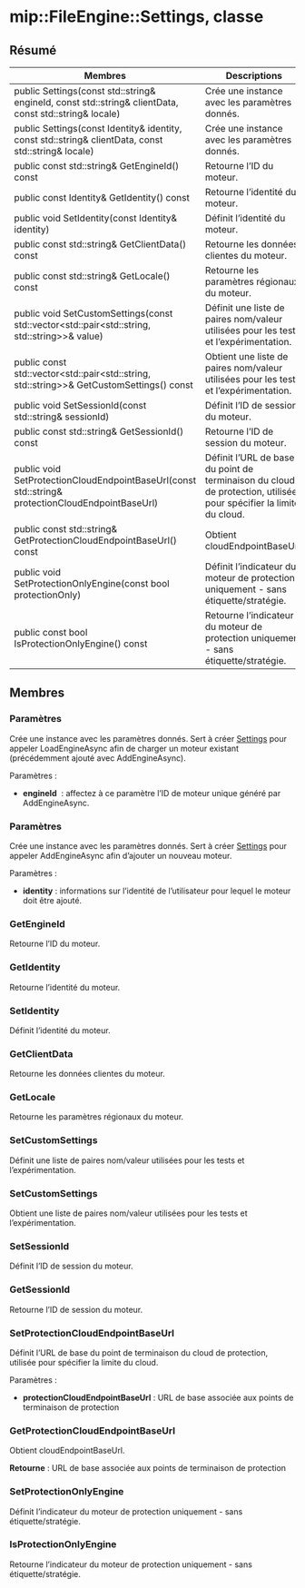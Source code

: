 # <a name="class-mipfileenginesettings"></a>mip::FileEngine::Settings, classe 
  
## <a name="summary"></a>Résumé
 Membres                        | Descriptions                                
--------------------------------|---------------------------------------------
 public Settings(const std::string& engineId, const std::string& clientData, const std::string& locale)  |  Crée une instance avec les paramètres donnés.
 public Settings(const Identity& identity, const std::string& clientData, const std::string& locale)  |  Crée une instance avec les paramètres donnés.
 public const std::string& GetEngineId() const  |  Retourne l’ID du moteur.
 public const Identity& GetIdentity() const  |  Retourne l’identité du moteur.
 public void SetIdentity(const Identity& identity)  |  Définit l’identité du moteur.
 public const std::string& GetClientData() const  |  Retourne les données clientes du moteur.
 public const std::string& GetLocale() const  |  Retourne les paramètres régionaux du moteur.
public void SetCustomSettings(const std::vector<std::pair<std::string, std::string>>& value)  |  Définit une liste de paires nom/valeur utilisées pour les tests et l’expérimentation.
public const std::vector<std::pair<std::string, std::string>>& GetCustomSettings() const  |  Obtient une liste de paires nom/valeur utilisées pour les tests et l’expérimentation.
 public void SetSessionId(const std::string& sessionId)  |  Définit l’ID de session du moteur.
 public const std::string& GetSessionId() const  |  Retourne l’ID de session du moteur.
 public void SetProtectionCloudEndpointBaseUrl(const std::string& protectionCloudEndpointBaseUrl)  |  Définit l’URL de base du point de terminaison du cloud de protection, utilisée pour spécifier la limite du cloud.
 public const std::string& GetProtectionCloudEndpointBaseUrl() const  |  Obtient cloudEndpointBaseUrl.
 public void SetProtectionOnlyEngine(const bool protectionOnly)  |  Définit l’indicateur du moteur de protection uniquement - sans étiquette/stratégie.
 public const bool IsProtectionOnlyEngine() const  |  Retourne l’indicateur du moteur de protection uniquement - sans étiquette/stratégie.
  
## <a name="members"></a>Membres
  
### <a name="settings"></a>Paramètres
Crée une instance avec les paramètres donnés.
Sert à créer [Settings](class_mip_fileengine_settings.md) pour appeler LoadEngineAsync afin de charger un moteur existant (précédemment ajouté avec AddEngineAsync).

Paramètres :  
* **engineId**  : affectez à ce paramètre l’ID de moteur unique généré par AddEngineAsync.


  
### <a name="settings"></a>Paramètres
Crée une instance avec les paramètres donnés.
Sert à créer [Settings](class_mip_fileengine_settings.md) pour appeler AddEngineAsync afin d’ajouter un nouveau moteur.

Paramètres :  
* **identity** : informations sur l’identité de l’utilisateur pour lequel le moteur doit être ajouté.


  
### <a name="getengineid"></a>GetEngineId
Retourne l’ID du moteur.
  
### <a name="getidentity"></a>GetIdentity
Retourne l’identité du moteur.
  
### <a name="setidentity"></a>SetIdentity
Définit l’identité du moteur.
  
### <a name="getclientdata"></a>GetClientData
Retourne les données clientes du moteur.
  
### <a name="getlocale"></a>GetLocale
Retourne les paramètres régionaux du moteur.
  
### <a name="setcustomsettings"></a>SetCustomSettings
Définit une liste de paires nom/valeur utilisées pour les tests et l’expérimentation.
  
### <a name="getcustomsettings"></a>SetCustomSettings
Obtient une liste de paires nom/valeur utilisées pour les tests et l’expérimentation.
  
### <a name="setsessionid"></a>SetSessionId
Définit l’ID de session du moteur.
  
### <a name="getsessionid"></a>GetSessionId
Retourne l’ID de session du moteur.
  
### <a name="setprotectioncloudendpointbaseurl"></a>SetProtectionCloudEndpointBaseUrl
Définit l’URL de base du point de terminaison du cloud de protection, utilisée pour spécifier la limite du cloud.

Paramètres :  
* **protectionCloudEndpointBaseUrl** : URL de base associée aux points de terminaison de protection


  
### <a name="getprotectioncloudendpointbaseurl"></a>GetProtectionCloudEndpointBaseUrl
Obtient cloudEndpointBaseUrl.

  
**Retourne** : URL de base associée aux points de terminaison de protection
  
### <a name="setprotectiononlyengine"></a>SetProtectionOnlyEngine
Définit l’indicateur du moteur de protection uniquement - sans étiquette/stratégie.
  
### <a name="isprotectiononlyengine"></a>IsProtectionOnlyEngine
Retourne l’indicateur du moteur de protection uniquement - sans étiquette/stratégie.